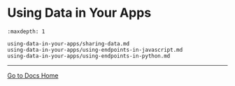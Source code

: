 # Using Data in Your Apps

```{toctree}
:maxdepth: 1

using-data-in-your-apps/sharing-data.md
using-data-in-your-apps/using-endpoints-in-javascript.md
using-data-in-your-apps/using-endpoints-in-python.md
```

---
[Go to Docs Home](https://github.com/iexcloud/docs/blob/main/README.md)